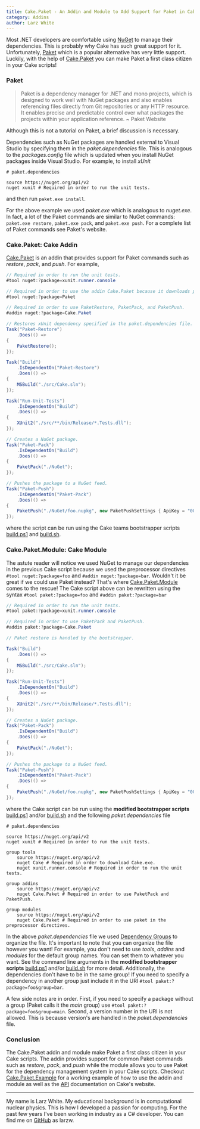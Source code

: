 ```yaml
---
title: Cake.Paket - An Addin and Module to Add Support for Paket in Cake 
category: Addins
author: Larz White
---
```


Most .NET developers are comfortable using [NuGet](https://www.nuget.org/) to manage their dependencies. This is probably why Cake has such great support for it. Unfortunately, [Paket](https://fsprojects.github.io/Paket/) which is a popular alternative has very little support. Luckily, with the help of [Cake.Paket](https://github.com/larzw/Cake.Paket) you can make Paket a first class citizen in your Cake scripts!

<!--excerpt-->

### Paket

> Paket is a dependency manager for .NET and mono projects, which is designed to work well with NuGet packages and also enables referencing files directly from Git repositories or any HTTP resource. It enables precise and predictable control over what packages the projects within your application reference. ~ Paket Website

Although this is not a tutorial on Paket, a brief discussion is necessary.

Dependencies such as NuGet packages are handled external to Visual Studio by specifying them in the *paket.dependencies* file. This is analogous to the *packages.config* file which is updated when you install NuGet packages inside Visual Studio. For example, to install *xUnit*

```
# paket.dependencies

source https://nuget.org/api/v2
nuget xunit # Required in order to run the unit tests.
```

and then run `paket.exe install`.

For the above example we used *paket.exe* which is analogous to *nuget.exe*. In fact, a lot of the Paket commands are similar to NuGet commands: `paket.exe restore`, `paket.exe pack`, and `paket.exe push`. For a complete list of Paket commands see Paket's website.

### Cake.Paket: Cake Addin

[Cake.Paket](https://www.nuget.org/packages/Cake.Paket/) is an addin that provides support for Paket commands such as *restore*, *pack*, and *push*. For example,

```csharp
// Required in order to run the unit tests.
#tool nuget:?package=xunit.runner.console

// Required in order to use the addin Cake.Paket because it downloads paket.exe.
#tool nuget:?package=Paket

// Required in order to use PaketRestore, PaketPack, and PaketPush.
#addin nuget:?package=Cake.Paket

// Restores xUnit dependency specified in the paket.dependencies file.
Task("Paket-Restore")
    .Does(() =>
{
    PaketRestore();
});

Task("Build")
    .IsDependentOn("Paket-Restore")
    .Does(() =>
{
    MSBuild("./src/Cake.sln");
});

Task("Run-Unit-Tests")
    .IsDependentOn("Build")
    .Does(() =>
{
    XUnit2("./src/**/bin/Release/*.Tests.dll");
});

// Creates a NuGet package.
Task("Paket-Pack")
    .IsDependentOn("Build")
    .Does(() =>
{
    PaketPack("./NuGet");
});

// Pushes the package to a NuGet feed.
Task("Paket-Push")
    .IsDependentOn("Paket-Pack")
    .Does(() =>
{
    PaketPush("./NuGet/foo.nupkg", new PaketPushSettings { ApiKey = "00000000-0000-0000-0000-000000000000" });
});
```

where the script can be run using the Cake teams bootstrapper scripts [build.ps1](https://github.com/cake-build/example/blob/master/build.ps1) and [build.sh](https://github.com/cake-build/example/blob/master/build.sh).

### Cake.Paket.Module: Cake Module

The astute reader will notice we used NuGet to manage our dependencies in the previous Cake script because we used the preprocessor directives `#tool nuget:?package=foo` and `#addin nuget:?package=bar`. Wouldn't it be great if we could use Paket instead? That's where [Cake.Paket.Module](https://www.nuget.org/packages/Cake.Paket.Module/) comes to the rescue! The Cake script above can be rewritten using the syntax `#tool paket:?package=foo` and `#addin paket:?package=bar`

```csharp
// Required in order to run the unit tests.
#tool paket:?package=xunit.runner.console

// Required in order to use PaketPack and PaketPush.
#addin paket:?package=Cake.Paket

// Paket restore is handled by the bootstrapper.

Task("Build")
    .Does(() =>
{
    MSBuild("./src/Cake.sln");
});

Task("Run-Unit-Tests")
    .IsDependentOn("Build")
    .Does(() =>
{
    XUnit2("./src/**/bin/Release/*.Tests.dll");
});

// Creates a NuGet package.
Task("Paket-Pack")
    .IsDependentOn("Build")
    .Does(() =>
{
    PaketPack("./NuGet");
});

// Pushes the package to a NuGet feed.
Task("Paket-Push")
    .IsDependentOn("Paket-Pack")
    .Does(() =>
{
    PaketPush("./NuGet/foo.nupkg", new PaketPushSettings { ApiKey = "00000000-0000-0000-0000-000000000000" });
});
```

where the Cake script can be run using the **modified bootstrapper scripts** [build.ps1](https://github.com/larzw/Cake.Paket/blob/master/build.ps1) and/or [build.sh](https://github.com/larzw/Cake.Paket/blob/master/build.sh) and the following *paket.dependencies* file

```
# paket.dependencies

source https://nuget.org/api/v2
nuget xunit # Required in order to run the unit tests.

group tools
    source https://nuget.org/api/v2
    nuget Cake # Required in order to download Cake.exe.
    nuget xunit.runner.console # Required in order to run the unit tests.

group addins
    source https://nuget.org/api/v2
    nuget Cake.Paket # Required in order to use PaketPack and PaketPush.

group modules
    source https://nuget.org/api/v2
    nuget Cake.Paket # Required in order to use paket in the preprocessor directives.
```

In the above *paket.dependencies* file we used [Dependency Groups](https://fsprojects.github.io/Paket/groups.html) to organize the file. It's important to note that you can organize the file however you want! For example, you don't need to use *tools*, *addins* and *modules* for the default group names. You can set them to whatever you want. See the command line arguments in the **modified bootstrapper scripts** [build.ps1](https://github.com/larzw/Cake.Paket/blob/master/build.ps1) and/or [build.sh](https://github.com/larzw/Cake.Paket/blob/master/build.sh) for more detail. Additionally, the dependencies don't have to be in the same group! If you need to specify a dependency in another group just include it in the URI `#tool paket:?package=foo&group=bar`. 

A few side notes are in order. First, if you need to specify a package without a group (Paket calls it the *main* group) use `#tool paket:?package=foo&group=main`. Second, a version number in the URI is not allowed. This is because version's are handled in the *paket.dependencies* file.

### Conclusion

The Cake.Paket addin and module make Paket a first class citizen in your Cake scripts. The addin provides support for common Paket commands such as *restore*, *pack*, and *push* while the module allows you to use Paket for the dependency management system in your Cake scripts. Checkout [Cake.Paket.Example](https://github.com/larzw/Cake.Paket.Example) for a working example of how to use the addin and module as well as the [API](http://cakebuild.net/dsl/paket/) documentation on Cake's website.

---

My name is Larz White. My educational background is in computational nuclear physics. This is how I developed a passion for computing. For the past few years I've been working in industry as a C# developer. You can find me on [GitHub](https://github.com/larzw) as larzw.
